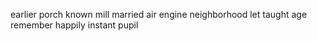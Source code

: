 earlier porch known mill married air engine neighborhood let taught age remember happily instant pupil